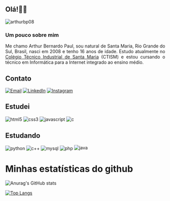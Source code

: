 ## Olá!👋🏻

<p align="left"> <img src="https://komarev.com/ghpvc/?username=b&label=Profile%20views&color=8718e2&style=flat-square" alt="arthurbp08" /> </p>

### Um pouco sobre mim
<!-- <img style="width:256px; border-radius:50%; margin: 1rem;" align="right" alt="" src=""/> -->

<p align="justify">Me chamo Arthur Bernardo Paul, sou natural de Santa Maria, Rio Grande do Sul, Brasil, nasci em 2008 e tenho 16 anos de idade. Estudo atualmente no <a href="https://www.ufsm.br/unidades-universitarias/ctism">Colégio Técnico Industrial de Santa Maria</a> (CTISM) e estou cursando o técnico em Informática para a Internet integrado ao ensino médio.</p>

## Contato

[![Email](https://img.shields.io/badge/Gmail-D14836?style=for-the-badge&logo=gmail&logoColor=white)](mailto:arthurbernardopaul@gmail.com)
[![LinkedIn](https://img.shields.io/badge/LinkedIn-0077B5?style=for-the-badge&logo=linkedin&logoColor=white)](https://www.linkedin.com/in/arthur-bernardo-paul-0ab9a61b1/)
[![Instagram](https://img.shields.io/badge/Instagram-E4405F?style=for-the-badge&logo=instagram&logoColor=white)](https://www.instagram.com/arthurbp__/)

## Estudei
<div display="inline-block">
    <!--html-->
    <img align="center" alt="html5" src="https://img.shields.io/badge/HTML5-E34F26?style=for-the-badge&logo=html5&logoColor=white"/>
    <!--css-->
    <img align="center" alt="css3" src="https://img.shields.io/badge/CSS3-1572B6?style=for-the-badge&logo=css3&logoColor=white"/>
    <!--js-->
    <img align="center" alt="javascript" src="https://img.shields.io/badge/JavaScript-F7DF1E?style=for-the-badge&logo=javascript&logoColor=black"/>
    <!--c-->
    <img align="center" alt="c" src="https://img.shields.io/badge/C-00599C?style=for-the-badge&logo=c&logoColor=white"/>
    <!--C++-->
</div>

## Estudando
<div display="inline-block">
    <!--py-->
    <img align="center" alt="python" src="https://img.shields.io/badge/Python-3776AB?style=for-the-badge&logo=python&logoColor=white"/>
    <!--html-->
    <img align="center" alt="c++" src="https://img.shields.io/badge/C%2B%2B-00599C?style=for-the-badge&logo=c%2B%2B&logoColor=white"/>
    <!--mysql-->
    <img align="center" alt="mysql" src="https://img.shields.io/badge/MySQL-005C84?style=for-the-badge&logo=mysql&logoColor=white"/>
    <!--php-->
    <img align="center" alt="php" src="https://img.shields.io/badge/PHP-777BB4?style=for-the-badge&logo=php&logoColor=white"/>
    <!--java-->
    <img aling="center" alt=java src="https://img.shields.io/badge/Java-ED8B00?style=for-the-badge&logo=openjdk&logoColor=white"/>
</div>

# Minhas estatísticas do github

![Anurag's GitHub stats](https://github-readme-stats.vercel.app/api?username=arthurbp08&show_icons=true&theme=midnight-purple)

<!-- <br> -->

[![Top Langs](https://github-readme-stats.vercel.app/api/top-langs/?username=arthurbp08&theme=midnight-purple)](https://github.com/arthurbp08/github-readme-stats)
